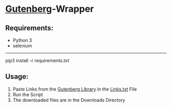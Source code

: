 # [Gutenberg](https://www.projekt-gutenberg.org/)-Wrapper



## Requirements:

- Python 3
- selenium

---

pip3 install -r requirements.txt

## Usage:
1. Paste Links from the [Gutenberg Library](https://www.projekt-gutenberg.org/) in the [Links.txt](Links.txt) File
2. Run the Script
3. The downloaded files are in the Downloads Directory

